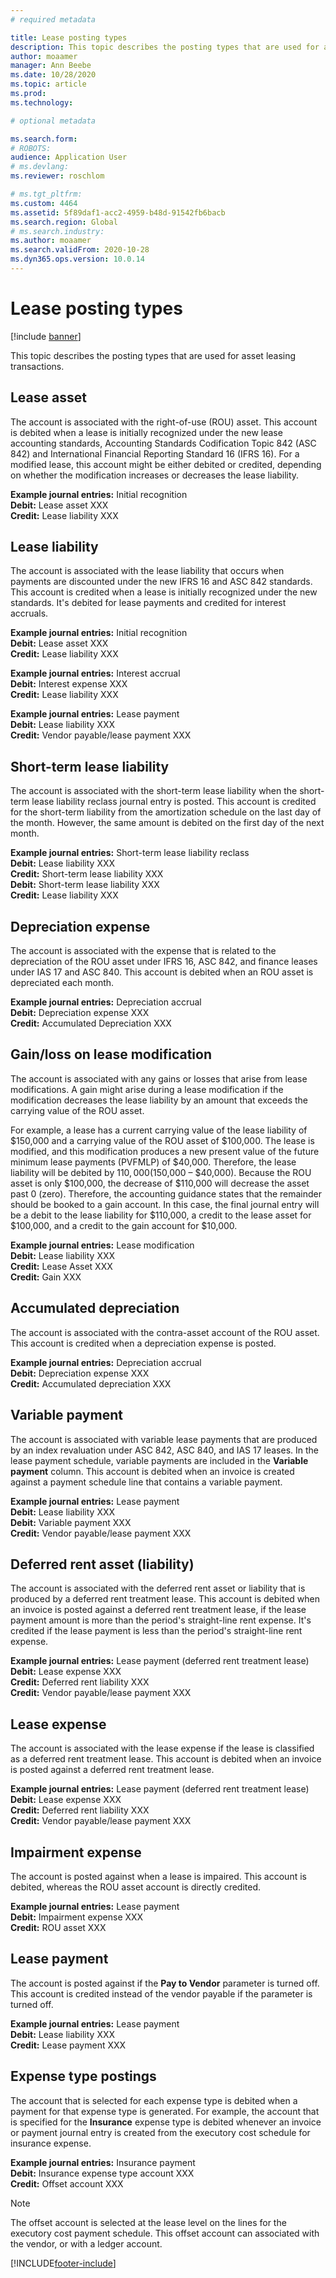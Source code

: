 ```yaml
---
# required metadata

title: Lease posting types
description: This topic describes the posting types that are used for asset leasing transactions.
author: moaamer
manager: Ann Beebe
ms.date: 10/28/2020
ms.topic: article
ms.prod: 
ms.technology: 

# optional metadata

ms.search.form: 
# ROBOTS: 
audience: Application User
# ms.devlang: 
ms.reviewer: roschlom

# ms.tgt_pltfrm: 
ms.custom: 4464
ms.assetid: 5f89daf1-acc2-4959-b48d-91542fb6bacb
ms.search.region: Global
# ms.search.industry: 
ms.author: moaamer
ms.search.validFrom: 2020-10-28
ms.dyn365.ops.version: 10.0.14
---
```


# Lease posting types

[!include [banner](../includes/banner.md)]

This topic describes the posting types that are used for asset leasing transactions.

## Lease asset

The account is associated with the right-of-use (ROU) asset. This account is debited when a lease is initially recognized under the new lease accounting standards, Accounting Standards Codification Topic 842 (ASC 842) and International Financial Reporting Standard 16 (IFRS 16). For a modified lease, this account might be either debited or credited, depending on whether the modification increases or decreases the lease liability.

**Example journal entries:** Initial recognition<br>
**Debit:** Lease asset XXX<br>
**Credit:** Lease liability XXX

## Lease liability

The account is associated with the lease liability that occurs when payments are discounted under the new IFRS 16 and ASC 842 standards. This account is credited when a lease is initially recognized under the new standards. It's debited for lease payments and credited for interest accruals.

**Example journal entries:** Initial recognition<br>
**Debit:** Lease asset XXX<br>
**Credit:** Lease liability XXX

**Example journal entries:** Interest accrual<br>
**Debit:** Interest expense XXX<br>
**Credit:** Lease liability XXX

**Example journal entries:** Lease payment<br>
**Debit:** Lease liability XXX<br>
**Credit:** Vendor payable/lease payment XXX

## Short-term lease liability

The account is associated with the short-term lease liability when the short-term lease liability reclass journal entry is posted. This account is credited for the short-term liability from the amortization schedule on the last day of the month. However, the same amount is debited on the first day of the next month.

**Example journal entries:** Short-term lease liability reclass<br>
**Debit:** Lease liability XXX<br>
**Credit:** Short-term lease liability XXX<br>
**Debit:** Short-term lease liability XXX<br>
**Credit:** Lease liability XXX

## Depreciation expense

The account is associated with the expense that is related to the depreciation of the ROU asset under IFRS 16, ASC 842, and finance leases under IAS 17 and ASC 840. This account is debited when an ROU asset is depreciated each month.

**Example journal entries:** Depreciation accrual<br>
**Debit:** Depreciation expense XXX<br>
**Credit:** Accumulated Depreciation XXX

## Gain/loss on lease modification

The account is associated with any gains or losses that arise from lease modifications. A gain might arise during a lease modification if the modification decreases the lease liability by an amount that exceeds the carrying value of the ROU asset.

For example, a lease has a current carrying value of the lease liability of $150,000 and a carrying value of the ROU asset of $100,000. The lease is modified, and this modification produces a new present value of the future minimum lease payments (PVFMLP) of $40,000. Therefore, the lease liability will be debited by $110,000 ($150,000 – $40,000). Because the ROU asset is only $100,000, the decrease of $110,000 will decrease the asset past 0 (zero). Therefore, the accounting guidance states that the remainder should be booked to a gain account. In this case, the final journal entry will be a debit to the lease liability for $110,000, a credit to the lease asset for $100,000, and a credit to the gain account for $10,000.

**Example journal entries:** Lease modification<br>
**Debit:** Lease liability XXX<br>
**Credit:** Lease Asset XXX<br>
**Credit:** Gain XXX

## Accumulated depreciation

The account is associated with the contra-asset account of the ROU asset. This account is credited when a depreciation expense is posted.

**Example journal entries:** Depreciation accrual<br>
**Debit:** Depreciation expense XXX<br>
**Credit:** Accumulated depreciation XXX

## Variable payment

The account is associated with variable lease payments that are produced by an index revaluation under ASC 842, ASC 840, and IAS 17 leases. In the lease payment schedule, variable payments are included in the **Variable payment** column. This account is debited when an invoice is created against a payment schedule line that contains a variable payment.

**Example journal entries:** Lease payment<br>
**Debit:** Lease liability XXX<br>
**Debit:** Variable payment XXX<br>
**Credit:** Vendor payable/lease payment XXX

## Deferred rent asset (liability)

The account is associated with the deferred rent asset or liability that is produced by a deferred rent treatment lease. This account is debited when an invoice is posted against a deferred rent treatment lease, if the lease payment amount is more than the period's straight-line rent expense. It's credited if the lease payment is less than the period's straight-line rent expense.

**Example journal entries:** Lease payment (deferred rent treatment lease)<br>
**Debit:** Lease expense XXX<br>
**Credit:** Deferred rent liability XXX<br>
**Credit:** Vendor payable/lease payment XXX

## Lease expense

The account is associated with the lease expense if the lease is classified as a deferred rent treatment lease. This account is debited when an invoice is posted against a deferred rent treatment lease.

**Example journal entries:** Lease payment (deferred rent treatment lease)<br>
**Debit:** Lease expense XXX<br>
**Credit:** Deferred rent liability XXX<br>
**Credit:** Vendor payable/lease payment XXX

## Impairment expense

The account is posted against when a lease is impaired. This account is debited, whereas the ROU asset account is directly credited.

**Example journal entries:** Lease payment<br>
**Debit:** Impairment expense XXX<br>
**Credit:** ROU asset XXX

## Lease payment

The account is posted against if the **Pay to Vendor** parameter is turned off. This account is credited instead of the vendor payable if the parameter is turned off.

**Example journal entries:** Lease payment<br>
**Debit:** Lease liability XXX<br>
**Credit:** Lease payment XXX

## Expense type postings

The account that is selected for each expense type is debited when a payment for that expense type is generated. For example, the account that is specified for the **Insurance** expense type is debited whenever an invoice or payment journal entry is created from the executory cost schedule for insurance expense.

**Example journal entries:** Insurance payment<br>
**Debit:** Insurance expense type account XXX<br>
**Credit:** Offset account XXX

> [!NOTE]
> The offset account is selected at the lease level on the lines for the executory cost payment schedule. This offset account can associated with the vendor, or with a ledger account.


[!INCLUDE[footer-include](../../includes/footer-banner.md)]

